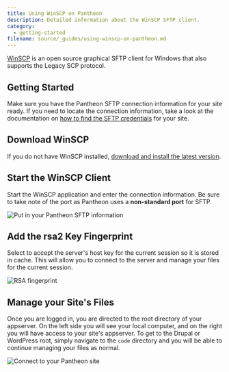 ```yaml
---
title: Using WinSCP on Pantheon
description: Detailed information about the WinSCP SFTP client.
category:
  - getting-started
filename: source/_guides/using-winscp-on-pantheon.md
---
```


[WinSCP](http://winscp.net/eng/index.php) is an open source graphical SFTP client for Windows that also supports the Legacy SCP protocol.

## Getting Started

Make sure you have the Pantheon SFTP connection information for your site ready. If you need to locate the connection information, take a look at the documentation on [how to find the SFTP credentials](/documentation/getting-started/developing-on-pantheon-directly-with-sftp-mode/-enabling-sftp-mode#sftp-connection-information) for your site.

## Download WinSCP

If you do not have WinSCP installed, [download and install the latest version](http://winscp.net/eng/index.php).

## Start the WinSCP Client

Start the WinSCP application and enter the connection information. Be sure to take note of the port as Pantheon uses a **non-standard port** for SFTP.

![Put in your Pantheon SFTP information](https://pantheon-systems.desk.com/customer/portal/attachments/50344)

## Add the rsa2 Key Fingerprint

Select to accept the server's host key for the current session so it is stored in cache. This will allow you to connect to the server and manage your files for the current session.

![RSA fingerprint](https://pantheon-systems.desk.com/customer/portal/attachments/50345)

## Manage your Site's Files

Once you are logged in, you are directed to the root directory of your appserver. On the left side you will see your local computer, and on the right you will have access to your site's appserver. To get to the Drupal  or WordPress root, simply navigate to the `code` directory and you will be able to continue managing your files as normal.



 ![Connect to your Pantheon site](https://pantheon-systems.desk.com/customer/portal/attachments/50346)
